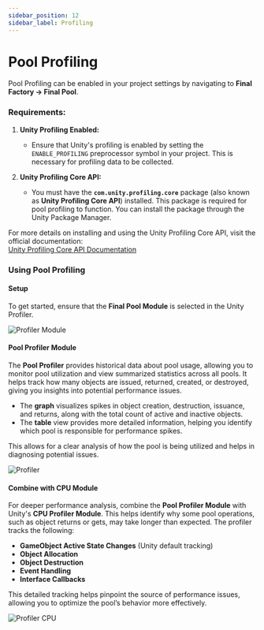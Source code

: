 ```yaml
---
sidebar_position: 12
sidebar_label: Profiling
---
```

# Pool Profiling

Pool Profiling can be enabled in your project settings by navigating to **Final Factory -> Final Pool**.

### Requirements:
1. **Unity Profiling Enabled:**
   - Ensure that Unity's profiling is enabled by setting the `ENABLE_PROFILING` preprocessor symbol in your project. This is necessary for profiling data to be collected.

2. **Unity Profiling Core API:**
   - You must have the **`com.unity.profiling.core`** package (also known as **Unity Profiling Core API**) installed. This package is required for pool profiling to function. You can install the package through the Unity Package Manager.

For more details on installing and using the Unity Profiling Core API, visit the official documentation:  
[Unity Profiling Core API Documentation](https://docs.unity3d.com/Packages/com.unity.profiling.core@1.0/manual/index.html)

### Using Pool Profiling

#### Setup

To get started, ensure that the **Final Pool Module** is selected in the Unity Profiler.

![Profiler Module](/img/pool/ProfilerModule.png)

#### Pool Profiler Module

The **Pool Profiler** provides historical data about pool usage, allowing you to monitor pool utilization and view summarized statistics across all pools. It helps track how many objects are issued, returned, created, or destroyed, giving you insights into potential performance issues.

- The **graph** visualizes spikes in object creation, destruction, issuance, and returns, along with the total count of active and inactive objects.
- The **table** view provides more detailed information, helping you identify which pool is responsible for performance spikes.

This allows for a clear analysis of how the pool is being utilized and helps in diagnosing potential issues.

![Profiler](/img/pool/Profiler.png)

#### Combine with CPU Module

For deeper performance analysis, combine the **Pool Profiler Module** with Unity's **CPU Profiler Module**. This helps identify why some pool operations, such as object returns or gets, may take longer than expected. The profiler tracks the following:

- **GameObject Active State Changes** (Unity default tracking)
- **Object Allocation**
- **Object Destruction**
- **Event Handling**
- **Interface Callbacks**

This detailed tracking helps pinpoint the source of performance issues, allowing you to optimize the pool’s behavior more effectively.

![Profiler CPU](/img/pool/ProfilerCPU.png)